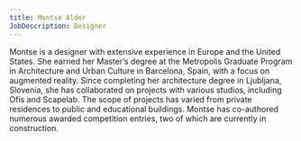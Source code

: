 ```yaml
---
title: Montse Alder
JobDescription: Designer
---
```

<p>
	 Montse is a designer with extensive experience in Europe and the United States. She earned her Master’s degree at the Metropolis Graduate Program in Architecture and Urban Culture in Barcelona, Spain, with a focus on augmented reality. Since completing her architecture degree in Ljubljana, Slovenia, she has collaborated on projects with various studios, including Ofis and Scapelab. The scope of projects has varied from private residences to public and educational buildings. Montse has co-authored numerous awarded competition entries, two of which are currently in construction.
</p>